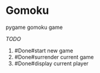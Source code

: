 # Gomoku
pygame gomoku game

*TODO*
1. #Done#start new game
2. #Done#surrender current game
3. #Done#display current player
